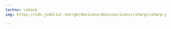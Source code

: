 ```yaml
---
techno: csharp
img: https://cdn.jsdelivr.net/gh/devicons/devicon/icons/csharp/csharp-plain.svg

---
```

